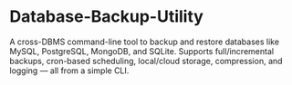 # Database-Backup-Utility
A cross-DBMS command-line tool to backup and restore databases like MySQL, PostgreSQL, MongoDB, and SQLite. Supports full/incremental backups, cron-based scheduling, local/cloud storage, compression, and logging — all from a simple CLI.
